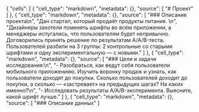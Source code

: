 {
 "cells": [
  {
   "cell_type": "markdown",
   "metadata": {},
   "source": [
    "# Проект"
   ]
  },
  {
   "cell_type": "markdown",
   "metadata": {},
   "source": [
    "### Описание проекта\n",
    "Дан стартап, который продаёт продукты питания. \n",
    "Дизайнеры захотели поменять шрифты во всём приложении, а менеджеры испугались, что пользователям будет непривычно. Договорились принять решение по результатам A/A/B-теста. Пользователей разбили на 3 группы: 2 контрольные со старыми шрифтами и одну экспериментальную — с новыми."
   ]
  },
  {
   "cell_type": "markdown",
   "metadata": {},
   "source": [
    "### Цели и задачи исследования:\n",
    "- Разобраться, как ведут себя пользователи мобильного приложенияю. Изучить воронку продаж и узнать, как пользователи доходят до покупки. Сколько пользователей доходит до покупки, а сколько — «застревает» на предыдущих шагах? На каких именно?\n",
    "- Исследовать результаты A/A/B-эксперимента. Выясните, какой шрифт лучше."
   ]
  },
  {
   "cell_type": "markdown",
   "metadata": {},
   "source": [
    "### Описание данных"
   ]

